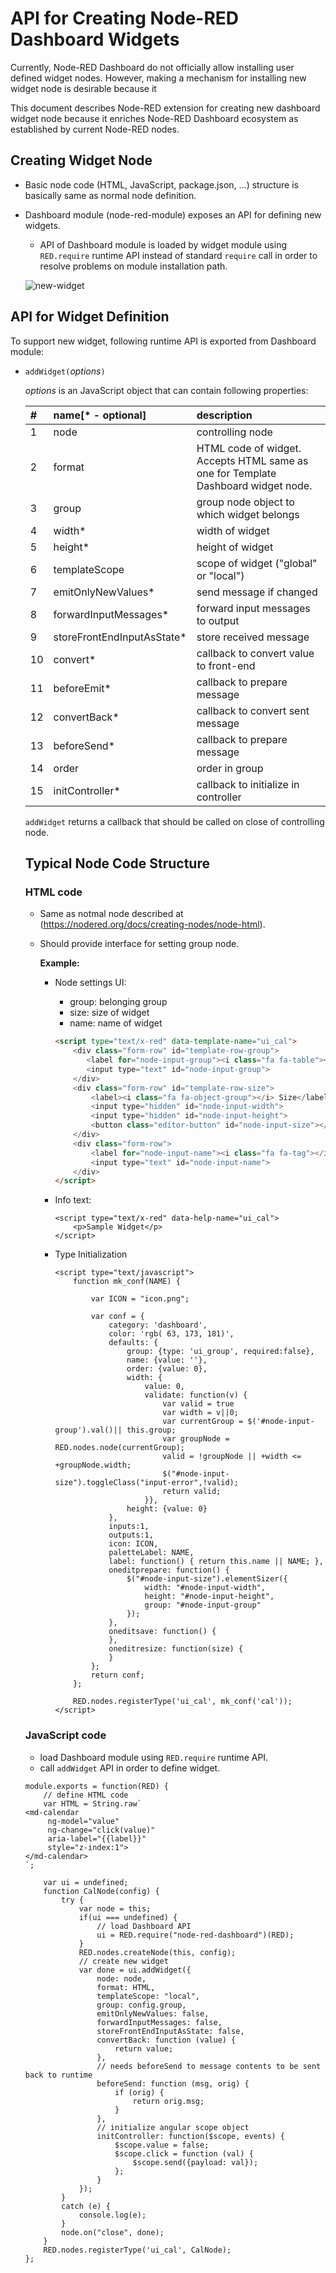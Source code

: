 # API for Creating Node-RED Dashboard Widgets

Currently, Node-RED Dashboard do not officially allow installing user defined widget nodes.  However, making a mechanism for installing new widget node is desirable because it  

This document describes Node-RED extension for creating new dashboard widget node because it enriches Node-RED Dashboard ecosystem as established by current Node-RED nodes.

## Creating Widget Node

- Basic node code (HTML, JavaScript, package.json, …) structure is basically same as normal node definition.

- Dashboard module (node-red-module) exposes an API for defining new widgets.

  - API of Dashboard module is loaded by widget module using `RED.require` runtime API instead of standard `require` call in order to resolve problems on module installation path.

  ![new-widget](figs/new-widget.png)

## API for Widget Definition

To support new widget, following runtime API is exported from Dashboard module:

- `addWidget(`*options*`)`

  *options* is an JavaScript object that can contain following properties:

  | #    | name[* - optional]         | description                                                  |
  | :--- | :------------------------- | :----------------------------------------------------------- |
  | 1    | node                       | controlling node                                             |
  | 2    | format                     | HTML code of widget.<br />Accepts HTML same as one for Template Dashboard widget node. |
  | 3    | group                      | group node object to which widget belongs                    |
  | 4    | width*                     | width of widget                                              |
  | 5    | height*                    | height of widget                                             |
  | 6    | templateScope              | scope of widget ("global" or "local")                        |
  | 7    | emitOnlyNewValues*         | send message if changed                                      |
  | 8    | forwardInputMessages*      | forward input messages to output                             |
  | 9    | storeFrontEndInputAsState* | store received message                                       |
  | 10   | convert*                   | callback to convert value to front-end                       |
  | 11   | beforeEmit*                | callback to prepare message                                  |
  | 12   | convertBack*               | callback to convert sent message                             |
  | 13   | beforeSend*                | callback to prepare message                                  |
  | 14   | order                      | order in group                                               |
  | 15   | initController*            | callback to initialize in controller                         |

  `addWidget` returns a callback that should be called on close of controlling node.

  ## Typical Node Code Structure

  ### HTML code

  - Same as notmal node described at (https://nodered.org/docs/creating-nodes/node-html).  

  - Should provide interface for setting group node.

    **Example:**

    - Node settings UI:
      - group: belonging group
      - size: size of widget
      - name: name of widget

      ```html
      <script type="text/x-red" data-template-name="ui_cal">
          <div class="form-row" id="template-row-group">
             <label for="node-input-group"><i class="fa fa-table"></i> Group</label>
             <input type="text" id="node-input-group">
          </div>
          <div class="form-row" id="template-row-size">
              <label><i class="fa fa-object-group"></i> Size</label>
              <input type="hidden" id="node-input-width">
              <input type="hidden" id="node-input-height">
              <button class="editor-button" id="node-input-size"></button>
          </div>
          <div class="form-row">
              <label for="node-input-name"><i class="fa fa-tag"></i> Name</label>
              <input type="text" id="node-input-name">
          </div>
      </script>
      ```

    - Info text:

      ```
      <script type="text/x-red" data-help-name="ui_cal">
          <p>Sample Widget</p>
      </script>
      ```

    - Type Initialization

      ```
      <script type="text/javascript">
          function mk_conf(NAME) {
      
              var ICON = "icon.png";
      
              var conf = {
                  category: 'dashboard',
                  color: 'rgb( 63, 173, 181)',
                  defaults: {
                      group: {type: 'ui_group', required:false},
                      name: {value: ''},
                      order: {value: 0},
                      width: {
                          value: 0,
                          validate: function(v) {
                              var valid = true
                              var width = v||0;
                              var currentGroup = $('#node-input-group').val()|| this.group;
                              var groupNode = RED.nodes.node(currentGroup);
                              valid = !groupNode || +width <= +groupNode.width;
                              $("#node-input-size").toggleClass("input-error",!valid);
                              return valid;
                          }},
                      height: {value: 0}
                  },
                  inputs:1,
                  outputs:1,
                  icon: ICON,
                  paletteLabel: NAME,
                  label: function() { return this.name || NAME; },
                  oneditprepare: function() {
                      $("#node-input-size").elementSizer({
                          width: "#node-input-width",
                          height: "#node-input-height",
                          group: "#node-input-group"
                      });
                  },
                  oneditsave: function() {
                  },
                  oneditresize: function(size) {
                  }
              };
              return conf;
          };
      
          RED.nodes.registerType('ui_cal', mk_conf('cal'));
      </script>
      ```


  ### JavaScript code

  - load Dashboard module using `RED.require` runtime API.
  - call `addWidget` API in order to define widget.

  ```
  module.exports = function(RED) {
      // define HTML code
      var HTML = String.raw`
  <md-calendar
       ng-model="value"
       ng-change="click(value)"
       aria-label="{{label}}"
       style="z-index:1">
  </md-calendar>
  `;
  
      var ui = undefined;
      function CalNode(config) {
          try {
              var node = this;
              if(ui === undefined) {
                  // load Dashboard API
                  ui = RED.require("node-red-dashboard")(RED);
              }
              RED.nodes.createNode(this, config);
              // create new widget
              var done = ui.addWidget({
                  node: node,
                  format: HTML,
                  templateScope: "local",
                  group: config.group,
                  emitOnlyNewValues: false,
                  forwardInputMessages: false,
                  storeFrontEndInputAsState: false,
                  convertBack: function (value) {
                      return value;
                  },
                  // needs beforeSend to message contents to be sent back to runtime 
                  beforeSend: function (msg, orig) {
                      if (orig) {
                          return orig.msg;
                      }
                  },
                  // initialize angular scope object
                  initController: function($scope, events) {
                      $scope.value = false;
                      $scope.click = function (val) {
                          $scope.send({payload: val});
                      };
                  }
              });
          }
          catch (e) {
              console.log(e);
          }
          node.on("close", done);
      }
      RED.nodes.registerType('ui_cal', CalNode);
  };
  ```
